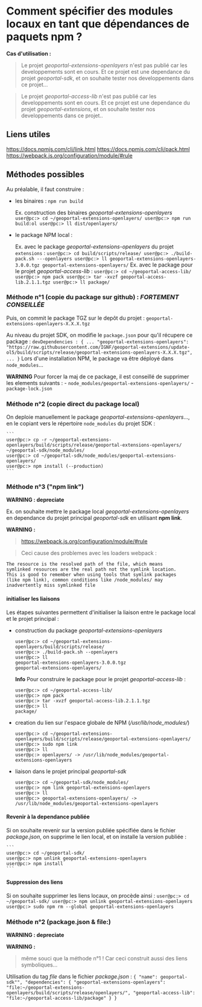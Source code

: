# Comment spécifier des modules locaux en tant que dépendances de paquets npm ?

**Cas d'utilisation :**

> Le projet *geoportal-extensions-openlayers* n'est pas publié car les developpements
sont en cours. Et ce projet est une dependance du projet *geoportal-sdk*, et on
souhaite tester nos developpements dans ce projet...

> Le projet *geoportal-access-lib* n'est pas publié car les developpements
sont en cours. Et ce projet est une dependance du projet *geoportal-extensions*, et on
souhaite tester nos developpements dans ce projet..

## Liens utiles

https://docs.npmjs.com/cli/link.html
https://docs.npmjs.com/cli/pack.html
https://webpack.js.org/configuration/module/#rule

## Méthodes possibles

Au préalable, il faut construire :

* les binaires :
    `npm run build`

    Ex. construction des binaires *geoportal-extensions-openlayers*
        ```
        user@pc:> cd ~/geoportal-extensions-openlayers/
        user@pc:> npm run build:ol
        user@pc:> ll dist/openlayers/
        ```

* le package NPM local :

    Ex. avec le package *geoportal-extensions-openlayers* du projet `extensions` :
        ```
        user@pc:> cd build/scripts/release/
        user@pc:> ./build-pack.sh ---openlayers
        user@pc:> ll
        geoportal-extensions-openlayers-3.0.0.tgz
        geoportal-extensions-openlayers/
        ```
    Ex. avec le package pour le projet *geoportal-access-lib* :
        ```
        user@pc:> cd ~/geoportal-access-lib/
        user@pc:> npm pack
        user@pc:> tar -xvzf geoportal-access-lib.2.1.1.tgz
        user@pc:> ll
        package/
        ```

### Méthode n°1 (copie du package sur github) : *FORTEMENT CONSEILLÉE*

Puis, on commit le package TGZ sur le depôt du projet :
    `geoportal-extensions-openlayers-X.X.X.tgz`

Au niveau du projet SDK, on modifie le `package.json` pour qu'il récupere ce package :
    ```
    devDependencies : {
        ...
        "geoportal-extensions-openlayers": "https://raw.githubusercontent.com/IGNF/geoportal-extensions/update-ol5/build/scripts/release/geoportal-extensions-openlayers-X.X.X.tgz",
        ...
    }
    ```
Lors d'une installation NPM, le package va être déployé dans `node_modules`...

**WARNING**
    Pour forcer la maj de ce package, il est conseillé de supprimer les elements suivants :
    - `node_modules/geoportal-extensions-openlayers/`
    - `package-lock.json`

### Méthode n°2 (copie direct du package local)

On deploie manuellement le package *geoportal-extensions-openlayers*..., en le copiant
vers le répertoire `node_modules` du projet SDK :

    ```
    user@pc:> cp -r ~/geoportal-extensions-openlayers/build/scripts/release/geoportal-extensions-openlayers/ ~/geoportal-sdk/node_modules/
    user@pc:> cd ~/geoportal-sdk/node_modules/geoportal-extensions-openlayers/
    user@pc:> npm install (--production)
    ```

### Méthode n°3 ("npm link")

**WARNING : depreciate**

Ex. on souhaite mettre le package local *geoportal-extensions-openlayers* en dependance
du projet principal *geoportal-sdk* en utilisant **npm link**.

**WARNING :**
> https://webpack.js.org/configuration/module/#rule

> Ceci cause des problemes avec les loaders webpack :
```
The resource is the resolved path of the file, which means
symlinked resources are the real path not the symlink location.
This is good to remember when using tools that symlink packages
(like npm link), common conditions like /node_modules/ may
inadvertently miss symlinked file
```

#### initialiser les liaisons

Les étapes suivantes permettent d'initialiser la liaison entre le package local et le projet principal :  

- construction du package *geoportal-extensions-openlayers*
    ```
    user@pc:> cd ~/geoportal-extensions-openlayers/build/scripts/release/
    user@pc:> ./build-pack.sh --openlayers
    user@pc:> ll
    geoportal-extensions-openlayers-3.0.0.tgz
    geoportal-extensions-openlayers/
    ```
    **Info**
    Pour construire le package pour le projet *geoportal-access-lib* :
    ```
    user@pc:> cd ~/geoportal-access-lib/
    user@pc:> npm pack
    user@pc:> tar -xvzf geoportal-access-lib.2.1.1.tgz
    user@pc:> ll
    package/
    ```

- creation du lien sur l'espace globale de NPM (*/usr/lib/node_modules/*)
    ```
    user@pc:> cd ~/geoportal-extensions-openlayers/build/scripts/release/geoportal-extensions-openlayers/
    user@pc:> sudo npm link
    user@pc:> ll
    user@pc:> openlayers/ -> /usr/lib/node_modules/geoportal-extensions-openlayers
    ```

- liaison dans le projet principal *geoportal-sdk*
    ```
    user@pc:> cd ~/geoportal-sdk/node_modules/
    user@pc:> npm link geoportal-extensions-openlayers
    user@pc:> ll
    user@pc:> geoportal-extensions-openlayers/ -> /usr/lib/node_modules/geoportal-extensions-openlayers
    ```

#### Revenir à la dependance publiée

Si on souhaite revenir sur la version publiée spécifiée dans le fichier *package.json*,
on supprime le lien local, et on installe la version publiée :

    ```
    user@pc:> cd ~/geoportal-sdk/
    user@pc:> npm unlink geoportal-extensions-openlayers
    user@pc:> npm install
    ```

#### Suppression des liens

Si on souhaite supprimer les liens locaux, on procède ainsi :
    ```
    user@pc:> cd ~/geoportal-sdk/
    user@pc:> npm unlink geoportal-extensions-openlayers
    user@pc:> sudo npm rm --global geoportal-extensions-openlayers
    ```

### Méthode n°2 (package.json & file:)

**WARNING : depreciate**

**WARNING :**
> même souci que la méthode n°1 !
Car ceci construit aussi des liens symboliques...

Utilisation du tag *file* dans le fichier *package.json* :
    ```
    {
      "name": geoportal-sdk"",
      "dependencies": {
        "geoportal-extensions-openlayers": "file:~/geoportal-extensions-openlayers/build/scripts/release/openlayers/",
        "geoportal-access-lib": "file:~/geoportal-access-lib/package"
      }
    }    
    ```
